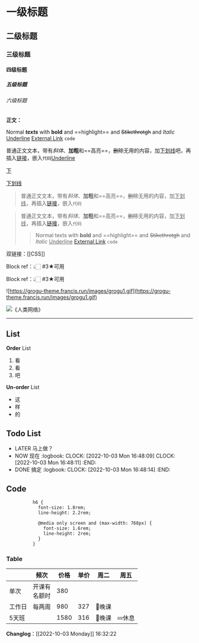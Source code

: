# 一级标题

## 二级标题

### 三级标题

#### 四级标题

##### 五级标题

###### 六级标题

**正文：**

Normal *__texts__* with **bold** and ==highlight== and ~~Stikethrotgh~~ and *Italic* <u>Underline</u> [External Link](https://github.com/sansui233/logseq-bonofix-theme) `code`

普通正文文本，带有*斜体*、**加粗**和==高亮==，~~删除~~无用的内容，加<u>下划线</u>吧，再插入[链接](https://github.com/sansui233/logseq-bonofix-theme)，嵌入`代码`<u>Underline</u>

<u>下</u>

<u>下划线</u>

> 普通正文文本，带有*斜体*、**加粗**和==高亮==，~~删除~~无用的内容，加<u>下划线</u>，再插入[链接](https://github.com/sansui233/logseq-bonofix-theme)，嵌入`代码`  

> 普通正文文本，带有*斜体*、**加粗**和==高亮==，~~删除~~无用的内容，加<u>下划线</u>，再插入[链接](https://github.com/sansui233/logseq-bonofix-theme)，嵌入`代码`
> > Normal texts with **bold** and ==highlight== and ~~Stikethrotgh~~ and *Italic* <u>Underline</u> [External Link](https://github.com/sansui233/logseq-bonofix-theme) `code`  

双链接：[[CSS]]

Block ref：👆🏻 #3★可用

Block ref：👆🏻 #3★可用

![https://grogu-theme.francis.run/images/grogu1.gif](https://grogu-theme.francis.run/images/grogu1.gif)

![《人类网络》](http://lirenchong.jirankeji.com/img/202210010728655.jpeg)

---

## List

**Order** List
  
1. 看
2. 看
3. 吧

**Un-order** List

- 这
- 样
- 的

## Todo List

- LATER 马上做？
- NOW 现在
	:logbook:
		  CLOCK: [2022-10-03 Mon 16:48:09]
		  CLOCK: [2022-10-03 Mon 16:48:11]
	:END:
- DONE 搞定
	:logbook:
		  CLOCK: [2022-10-03 Mon 16:48:14]
	:END:

## Code

```
		  h6 {
		    font-size: 1.8rem;
		    line-height: 2.2rem;
		  
		    @media only screen and (max-width: 768px) {
		      font-size: 1.6rem;
		      line-height: 2rem;
		    }
		  }
```

### Table

| | 频次 | 价格 | 单价 | 周二 | 周五 |
|---|---|---|---|---|---|
| 单次 | 开课有<br />名额时 | 380 | | | |
| 工作日 | 每两周 | 980 | 327 | 🌙晚课 | |
| 5天班 | | 1580 | 316 | 🌙晚课 | 💤休息 |

**Changlog**：[[2022-10-03 Monday]] 16:32:22